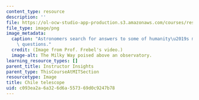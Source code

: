 ```yaml
---
content_type: resource
description: ''
file: https://ol-ocw-studio-app-production.s3.amazonaws.com/courses/res-8-007-cosmic-origin-of-the-chemical-elements-fall-2019/c093ea2a6a326d6a557369d0c9247b78_Frebel-video-screenshot.PNG
file_type: image/png
image_metadata:
  caption: "Astronomers search for answers to some of humanity\u2019s most fundamental\
    \ questions."
  credit: (Image from Prof. Frebel's video.)
  image-alt: The Milky Way poised above an observatory.
learning_resource_types: []
parent_title: Instructor Insights
parent_type: ThisCourseAtMITSection
resourcetype: Image
title: Chile telescope
uid: c093ea2a-6a32-6d6a-5573-69d0c9247b78
---
```

